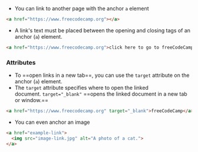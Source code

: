 - You can link to another page with the anchor `a` element
```html
<a href="https://www.freecodecamp.org"></a>
```
- A link's text must be placed between the opening and closing tags of an anchor (`a`) element.
```html
<a href="https://www.freecodecamp.org">click here to go to freeCodeCamp.org</a>
```

### Attributes
- To ==open links in a new tab==, you can use the `target` attribute on the anchor (`a`) element.
- The `target` attribute specifies where to open the linked document. `target="_blank"` ==opens the linked document in a new tab or window.==
```html
<a href="https://www.freecodecamp.org" target="_blank">freeCodeCamp</a>
```
- You can even anchor an image
```html
<a href="example-link">
  <img src="image-link.jpg" alt="A photo of a cat.">
</a>
```

